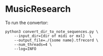 # MusicResearch

To run the convertor:
```
python3 convert_dir_to_note_sequences.py \      
    --input_dir={dir of midi or mxl}  \
    --output_file=./{some name}.tfrecord \
    --num_threads=4 \
    --log=INFO

```